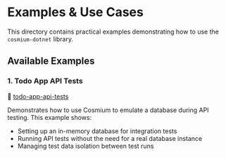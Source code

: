 # Examples & Use Cases

This directory contains practical examples demonstrating how to use the `cosmium-dotnet` library.

## Available Examples

### 1. Todo App API Tests

📁 [todo-app-api-tests](./todo-app-api-tests/)

Demonstrates how to use Cosmium to emulate a database during API testing. This example shows:

- Setting up an in-memory database for integration tests
- Running API tests without the need for a real database instance
- Managing test data isolation between test runs
